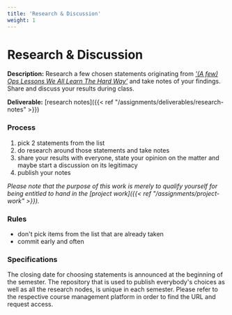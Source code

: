```yaml
---
title: 'Research & Discussion'
weight: 1
---
```



Research & Discussion
=====================


__Description:__ Research a few chosen statements originating from 
[*'(A few) Ops Lessons We All Learn The Hard Way'*](https://www.netmeister.org/blog/ops-lessons.html) and take notes of
your findings. Share and discuss your results during class.

__Deliverable:__ [research notes]({{< ref "/assignments/deliverables/research-notes" >}})


### Process

1. pick 2 statements from the list
2. do research around those statements and take notes
3. share your results with everyone, state your opinion on the matter and maybe start a discussion on its legitimacy
4. publish your notes

*Please note that the purpose of this work is merely to qualify yourself for being entitled to hand in the
[project work]({{< ref "/assignments/project-work" >}}).*


### Rules

* don't pick items from the list that are already taken
* commit early and often


### Specifications

The closing date for choosing statements is announced at the beginning of the semester. The repository that is
used to publish everybody's choices as well as all the research nodes, is unique in each semester. Please refer to
the respective course management platform in order to find the URL and request access.
